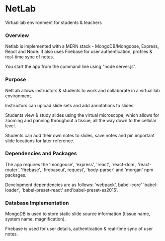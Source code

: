 # NetLab
Virtual lab environment for students &amp; teachers

### Overview

Netlab is implemented with a MERN stack - MongoDB/Mongoose, Express, React and Node.
It also uses Firebase for user authentication, profiles & real-time sync of notes. 

You start the app from the command line using "node server.js".

### Purpose

NetLab allows instructors & students to work and collaborate in a virtual lab environment.

Instructors can upload slide sets and add annotations to slides.

Students view & study slides using the virtual microscope, which allows for zooming and panning throughout a tissue, all the way down to the cellular level.

Students can add their own notes to slides, save notes and pin important slide locations for later reference.

### Dependencies and Packages

The app requires the 'mongoose', 'express', 'react', 'react-dom', 'react-router', 'firebase', 'firebaseui', request', 'body-parser' and 'morgan' npm packages.

Development dependencies are as follows: 'webpack', babel-core' 'babel-loader', 'babel-preset-react' and'babel-preset-es2015'.
  
### Database Implementation

MongoDB is used to store static slide source information (tissue name, system name, magnification).

Firebase is used for user details, authentication & real-time sync of user notes. 

